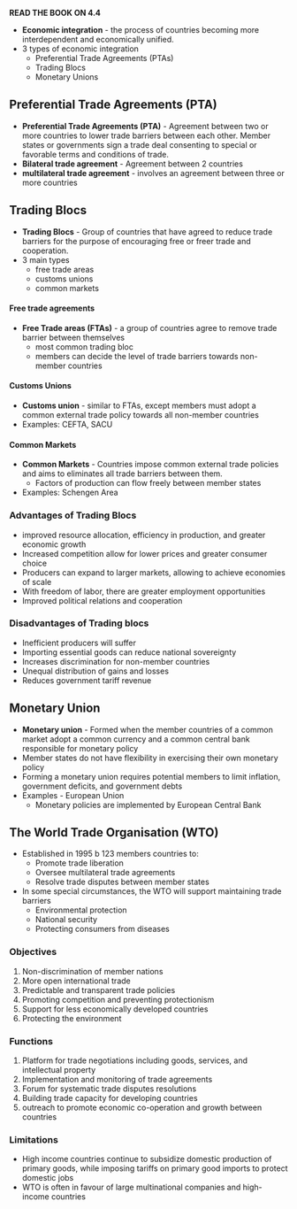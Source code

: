 **READ THE BOOK ON 4.4**
- **Economic integration** - the process of countries becoming more interdependent and economically unified. 
- 3 types of economic integration
	- Preferential Trade Agreements (PTAs)
	- Trading Blocs
	- Monetary Unions
## Preferential Trade Agreements (PTA)
- **Preferential Trade Agreements (PTA)** -  Agreement between two or more countries to lower trade barriers between each other. Member states or governments sign a trade deal consenting to special or favorable terms and conditions of trade. 
- **Bilateral trade agreement** - Agreement between 2 countries
- **multilateral trade agreement** - involves an agreement between three or more countries
## Trading Blocs 
- **Trading Blocs** - Group of countries that have agreed to reduce trade barriers for the purpose of encouraging free or freer trade and cooperation.
- 3 main types
	- free trade areas
	- customs unions 
	- common markets
#### Free trade agreements
- **Free Trade areas (FTAs)** - a group of countries agree to remove trade barrier between themselves
	- most common trading bloc
	- members can decide the level of trade barriers towards non-member countries
#### Customs Unions
- **Customs union** - similar to FTAs, except members must adopt a common external trade policy towards all non-member countries
- Examples: CEFTA, SACU
#### Common Markets
- **Common Markets** - Countries impose common external trade policies and aims to eliminates all trade barriers between them. 
	- Factors of production can flow freely between member states
- Examples: Schengen Area
### Advantages of Trading Blocs 
- improved resource allocation, efficiency in production, and greater economic growth 
- Increased competition allow for lower prices and greater consumer choice
- Producers can expand to larger markets, allowing to achieve economies of scale
- With freedom of labor, there are greater employment opportunities
- Improved political relations and cooperation
### Disadvantages of Trading blocs
- Inefficient producers will suffer
- Importing essential goods can reduce national sovereignty 
- Increases discrimination for non-member countries 
- Unequal distribution of gains and losses
- Reduces government tariff revenue 
## Monetary Union 
- **Monetary union** - Formed when the member countries of a common market adopt a common currency and a common central bank responsible for monetary policy 
- Member states do not have flexibility in exercising their own monetary policy 
- Forming a monetary union requires potential members to limit inflation, government deficits, and government debts
- Examples  - European Union 
	- Monetary policies are implemented by European Central Bank 
## The World Trade Organisation (WTO)
- Established in 1995 b 123 members countries to:
	- Promote trade liberation
	- Oversee multilateral trade agreements
	- Resolve trade disputes between member states
- In some special circumstances, the WTO will support maintaining trade barriers
	- Environmental protection
	- National security
	- Protecting consumers from diseases
### Objectives
1. Non-discrimination of member nations
2. More open international trade
3. Predictable and transparent trade policies 
4. Promoting competition and preventing protectionism 
5. Support for less economically developed countries
6. Protecting the environment
### Functions
1. Platform for trade negotiations including goods, services, and intellectual property
2. Implementation and monitoring of trade agreements
3. Forum for systematic trade disputes resolutions
4. Building trade capacity for developing countries
5. outreach to promote economic co-operation and growth between countries
### Limitations
- High income countries continue to subsidize domestic production of primary goods, while imposing tariffs on primary good imports to protect domestic jobs
- WTO is often in favour of large multinational companies and high-income countries 